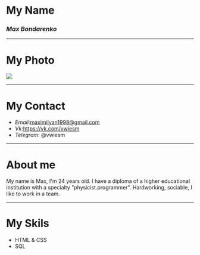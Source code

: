 
# My Name
### _Max Bondarenko_
___
# My Photo
![](https://sun9-12.userapi.com/impf/c855428/v855428226/cf82b/b1-s3JXzE-o.jpg?size=1178x1472&quality=96&sign=3d61c5f5ff0f6314e07a3025e5eefe1f&type=album)

___

# My Contact
-  _Email_:<maximilyan1998@gmail.com>
-  _Vk_:<https://vk.com/vwiesm>
-  _Telegram_: @vwiesm

___

# About me

My name is Max, I'm 24 years old. I have a diploma of a higher educational institution with a specialty "physicist.programmer". Hardworking, sociable, I like to work in a team. 
___

# My Skils
- HTML & CSS
- SQL


